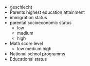 - geschlecht
- Parents highest education attainment
- immigration status
- parental socioeconomic status
    - low
    - medium
    - high
- Math score level
    - low medium high
- National school programms
- Educational status